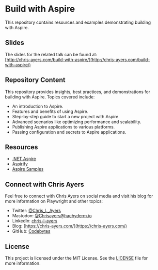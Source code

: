 # Build with Aspire

This repository contains resources and examples demonstrating building with Aspire.

## Slides

The slides for the related talk can be found at:\
[http://chris-ayers.com/build-with-aspire/](http://chris-ayers.com/build-with-aspire/)

## Repository Content

This repository provides insights, best practices, and demonstrations for building with Aspire. Topics covered include:

- An introduction to Aspire.
- Features and benefits of using Aspire.
- Step-by-step guide to start a new project with Aspire.
- Advanced scenarios like optimizing performance and scalability.
- Publishing Aspire applications to various platforms.
- Passing configuration and secrets to Aspire applications.

## Resources

- [.NET Aspire](https://learn.microsoft.com/en-us/dotnet/aspire/get-started/aspire-overview)
- [Aspirify](https://aspireify.net/)
- [Aspire Samples](https://github.com/dotnet/aspire-samples)

## Connect with Chris Ayers

Feel free to connect with Chris Ayers on social media and visit his blog for more information on Playwright and other topics:

- Twitter: [@Chris_L_Ayers](https://twitter.com/Chris_L_Ayers)
- Mastodon: [@Chrisayers@hachyderm.io](https://hachyderm.io/@Chrisayers)
- LinkedIn: [chris-l-ayers](https://linkedin.com/in/chris-l-ayers/)
- Blog: [https://chris-ayers.com/](https://chris-ayers.com/)
- GitHub: [Codebytes](https://github.com/codebytes)

## License

This project is licensed under the MIT License. See the [LICENSE](LICENSE) file for more information.
